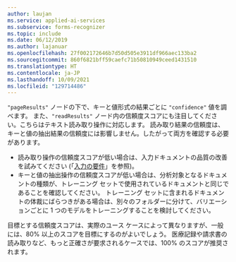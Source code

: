 ```yaml
---
author: laujan
ms.service: applied-ai-services
ms.subservice: forms-recognizer
ms.topic: include
ms.date: 06/12/2019
ms.author: lajanuar
ms.openlocfilehash: 27f002172646b7d50d505e3911df966aec133ba2
ms.sourcegitcommit: 860f6821bff59caefc71b50810949ceed1431510
ms.translationtype: HT
ms.contentlocale: ja-JP
ms.lasthandoff: 10/09/2021
ms.locfileid: "129714486"
---
```

`"pageResults"` ノードの下で、キーと値形式の結果ごとに `"confidence"` 値を調べます。 また、`"readResults"` ノード内の信頼度スコアにも注目してください。こちらはテキスト読み取り操作に対応します。 読み取り結果の信頼度は、キーと値の抽出結果の信頼度には影響しません。したがって両方を確認する必要があります。
* 読み取り操作の信頼度スコアが低い場合は、入力ドキュメントの品質の改善を試みてください (「[入力の要件](../concept-model-overview.md#input-requirements)」を参照)。
* キーと値の抽出操作の信頼度スコアが低い場合は、分析対象となるドキュメントの種類が、トレーニング セットで使用されているドキュメントと同じであることを確認してください。 トレーニング セットに含まれるドキュメントの体裁にばらつきがある場合は、別々のフォルダーに分けて、バリエーションごとに 1 つのモデルをトレーニングすることを検討してください。

目標とする信頼度スコアは、実際のユース ケースによって異なりますが、一般には、80% 以上のスコアを目標にするのがよいでしょう。 医療記録や請求書の読み取りなど、もっと正確さが要求されるケースでは、100% のスコアが推奨されます。